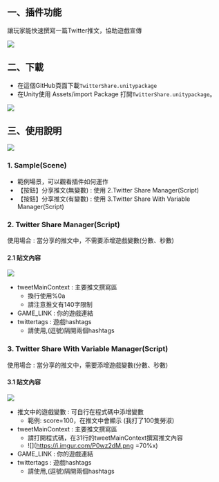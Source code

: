 
## 一、插件功能


讓玩家能快速撰寫一篇Twitter推文，協助遊戲宣傳


![](https://i.imgur.com/obfVxW3.png)


## 二、下載

- 在這個GitHub頁面下載`TwitterShare.unitypackage`
- 在Unity使用 Assets/import Package 打開`TwitterShare.unitypackage`。

![](https://i.imgur.com/YfkX4lr.png)

## 三、使用說明

![](https://i.imgur.com/YfkX4lr.png)


### 1. Sample(Scene)
- 範例場景，可以觀看插件如何運作
- 【按鈕】分享推文(無變數) : 使用 2.Twitter Share Manager(Script)
- 【按鈕】分享推文(有變數) : 使用  3.Twitter Share With Variable Manager(Script)


### 2. Twitter Share Manager(Script)


使用場合 : 當分享的推文中，不需要添增遊戲變數(分數、秒數)


#### 2.1 貼文內容
![](https://i.imgur.com/jKJgcDJ.png)
- tweetMainContext : 主要推文撰寫區
    - 換行使用%0a
    - 請注意推文有140字限制
- GAME_LINK : 你的遊戲連結
- twittertags : 遊戲hashtags
    - 請使用,(逗號)隔開兩個hashtags


### 3. Twitter Share With Variable Manager(Script)

使用場合 : 當分享的推文中，需要添增遊戲變數(分數、秒數)



#### 3.1 貼文內容
![](https://i.imgur.com/WdRaCUe.png)
- 推文中的遊戲變數 : 可自行在程式碼中添增變數
    - 範例: score=100，在推文中會顯示 (我打了100隻勞淑)
- tweetMainContext : 主要推文撰寫區
    - 請打開程式碼，在31行的tweetMainContext撰寫推文內容
    - ![](https://i.imgur.com/P0wz2dM.png =70%x)
- GAME_LINK : 你的遊戲連結
- twittertags : 遊戲hashtags
    - 請使用,(逗號)隔開兩個hashtags
